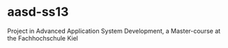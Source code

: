 aasd-ss13
=========
Project in Advanced Application System Development, a Master-course at the Fachhochschule Kiel
